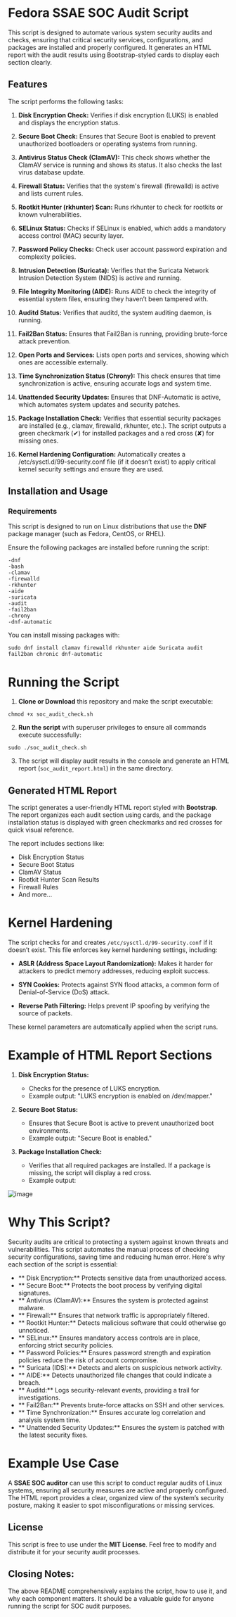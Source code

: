 # Fedora SSAE SOC Audit Script

This script is designed to automate various system security audits and checks, ensuring that critical security services, configurations, and packages are installed and properly configured. It generates an HTML report with the audit results using Bootstrap-styled cards to display each section clearly.


## Features

The script performs the following tasks:

1. **Disk Encryption Check:** Verifies if disk encryption (LUKS) is enabled and displays the encryption status.

2. **Secure Boot Check:** Ensures that Secure Boot is enabled to prevent unauthorized bootloaders or operating systems from running.

3. **Antivirus Status Check (ClamAV):** This check shows whether the ClamAV service is running and shows its status. It also checks the last virus database update.

4. **Firewall Status:** Verifies that the system's firewall (firewalld) is active and lists current rules.

5. **Rootkit Hunter (rkhunter) Scan:** Runs rkhunter to check for rootkits or known vulnerabilities.

6. **SELinux Status:** Checks if SELinux is enabled, which adds a mandatory access control (MAC) security layer.

7. **Password Policy Checks:** Check user account password expiration and complexity policies.

8. **Intrusion Detection (Suricata):** Verifies that the Suricata Network Intrusion Detection System (NIDS) is active and running.

9. **File Integrity Monitoring (AIDE):** Runs AIDE to check the integrity of essential system files, ensuring they haven’t been tampered with.

10. **Auditd Status:** Verifies that auditd, the system auditing daemon, is running.

11. **Fail2Ban Status:** Ensures that Fail2Ban is running, providing brute-force attack prevention.

12. **Open Ports and Services:** Lists open ports and services, showing which ones are accessible externally.

13. **Time Synchronization Status (Chrony):** This check ensures that time synchronization is active, ensuring accurate logs and system time.

14. **Unattended Security Updates:** Ensures that DNF-Automatic is active, which automates system updates and security patches.

15. **Package Installation Check:** Verifies that essential security packages are installed (e.g., clamav, firewalld, rkhunter, etc.). The script outputs a green checkmark (✔) for installed packages and a red cross (✘) for missing ones.

16. **Kernel Hardening Configuration:** Automatically creates a /etc/sysctl.d/99-security.conf file (if it doesn’t exist) to apply critical kernel security settings and ensure they are used.


## Installation and Usage
### Requirements

This script is designed to run on Linux distributions that use the **DNF** package manager (such as Fedora, CentOS, or RHEL).

Ensure the following packages are installed before running the script:
```
-dnf
-bash
-clamav
-firewalld
-rkhunter
-aide
-suricata
-audit
-fail2ban
-chrony
-dnf-automatic
```

You can install missing packages with:
```
sudo dnf install clamav firewalld rkhunter aide Suricata audit fail2ban chronic dnf-automatic
```

# Running the Script
1. **Clone or Download** this repository and make the script executable:
```
chmod +x soc_audit_check.sh
```
2. **Run the script** with superuser privileges to ensure all commands execute successfully:
``` 
sudo ./soc_audit_check.sh
```
3. The script will display audit results in the console and generate an HTML report (```soc_audit_report.html```) in the same directory.

## Generated HTML Report

The script generates a user-friendly HTML report styled with **Bootstrap**.
The report organizes each audit section using cards, and the package installation status is displayed with green checkmarks and red crosses for quick visual reference.

The report includes sections like:
* Disk Encryption Status
* Secure Boot Status
* ClamAV Status
* Rootkit Hunter Scan Results
* Firewall Rules
* And more...

# Kernel Hardening

The script checks for and creates ```/etc/sysctl.d/99-security.conf``` if it doesn’t exist. This file enforces key kernel hardening settings, including:

* **ASLR (Address Space Layout Randomization):** Makes it harder for attackers to predict memory addresses, reducing exploit success.

* **SYN Cookies:** Protects against SYN flood attacks, a common form of Denial-of-Service (DoS) attack.

* **Reverse Path Filtering:** Helps prevent IP spoofing by verifying the source of packets.

These kernel parameters are automatically applied when the script runs.

# Example of HTML Report Sections

1. **Disk Encryption Status:**
   - Checks for the presence of LUKS encryption.
   - Example output: "LUKS encryption is enabled on /dev/mapper."

2. **Secure Boot Status:**
   - Ensures that Secure Boot is active to prevent unauthorized boot environments.
   - Example output: "Secure Boot is enabled."

3. **Package Installation Check:**
   - Verifies that all required packages are installed. If a package is missing, the script will display a red cross.
   - Example output:

![image](https://github.com/user-attachments/assets/c26d35e5-67dc-45c2-95d6-42c3a44df432)
     

# Why This Script?

Security audits are critical to protecting a system against known threats and vulnerabilities. 
This script automates the manual process of checking security configurations, saving time and reducing human error. 
Here's why each section of the script is essential:

* ** Disk Encryption:**  Protects sensitive data from unauthorized access.
* ** Secure Boot:**  Protects the boot process by verifying digital signatures.
* ** Antivirus (ClamAV):**  Ensures the system is protected against malware.
* ** Firewall:**  Ensures that network traffic is appropriately filtered.
* ** Rootkit Hunter:**  Detects malicious software that could otherwise go unnoticed.
* ** SELinux:**  Ensures mandatory access controls are in place, enforcing strict security policies.
* ** Password Policies:**  Ensures password strength and expiration policies reduce the risk of account compromise.
* ** Suricata (IDS):**  Detects and alerts on suspicious network activity.
* ** AIDE:**  Detects unauthorized file changes that could indicate a breach.
* ** Auditd:**  Logs security-relevant events, providing a trail for investigations.
* ** Fail2Ban:**  Prevents brute-force attacks on SSH and other services.
* ** Time Synchronization:**  Ensures accurate log correlation and analysis system time.
* ** Unattended Security Updates:**  Ensures the system is patched with the latest security fixes.

# Example Use Case

A **SSAE SOC auditor** can use this script to conduct regular audits of Linux systems, ensuring all security measures are active and properly configured. The HTML report provides a clear, organized view of the system’s security posture, making it easier to spot misconfigurations or missing services.

## License

This script is free to use under the **MIT License**. Feel free to modify and distribute it for your security audit processes.

## Closing Notes:

The above README comprehensively explains the script, how to use it, and why each component matters.
It should be a valuable guide for anyone running the script for SOC audit purposes.


